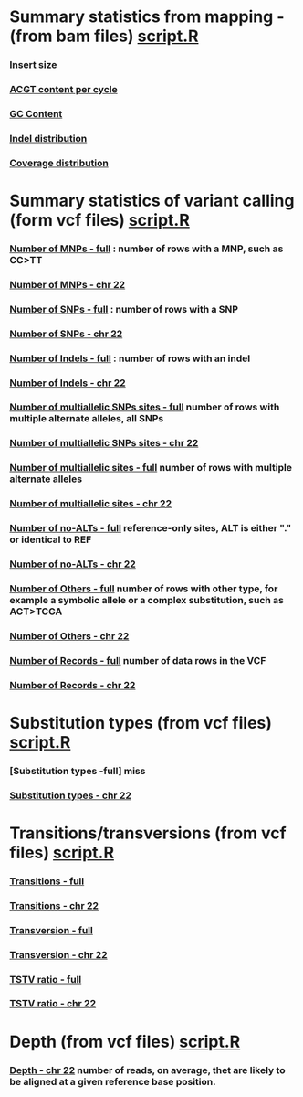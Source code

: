 # Summary statistics from mapping - (from bam files) [script.R](statsRscript/BAMstats.R)

### [Insert size](img/insert_size.png)
### [ACGT content per cycle](img/base_comp.png)
### [GC Content](img/GCcontent.png)
### [Indel distribution](img/indels.png)
### [Coverage distribution](img/coverageAS074.png)

# Summary statistics of variant calling (form vcf files) [script.R](statsRscript/SNstatsVCF.R)

### [Number of MNPs - full](img/fullSN-numberofMNPs.png) : number of rows with a MNP, such as CC>TT
### [Number of MNPs - chr 22](img/SN-numberofMNPs.png)
### [Number of SNPs - full](img/fullSN-numberofSNPs.png) :  number of rows with a SNP
### [Number of SNPs - chr 22](img/SN-numberofSNPs.png)
### [Number of Indels - full](img/fullSN-numberofindels.png) : number of rows with an indel
### [Number of Indels - chr 22](img/SN-numberofindels.png) 
### [Number of multiallelic SNPs sites - full](img/fullSN-numberofmultiallelicSNPsites.png) number of rows with multiple alternate alleles, all SNPs
### [Number of multiallelic SNPs sites - chr 22](img/SN-numberofmultiallelicSNPsites.png) 
### [Number of multiallelic sites - full](img/fullSN-numberofmultiallelicsites.png) number of rows with multiple alternate alleles
### [Number of multiallelic sites - chr 22](img/SN-numberofmultiallelicsites.png) 
### [Number of no-ALTs - full](img/fullSN-numberofno-ALTs.png) reference-only sites, ALT is either "." or identical to REF
### [Number of no-ALTs - chr 22](img/SN-numberofno-ALTs.png)
### [Number of Others - full](img/fullSN-numberofothers.png) number of rows with other type, for example a symbolic allele or a complex substitution, such as ACT>TCGA
### [Number of Others - chr 22](img/SN-numberofothers.png)
### [Number of Records - full](img/fullSN-numberofrecords.png) number of data rows in the VCF
### [Number of Records - chr 22](img/SN-numberofrecords.png) 

# Substitution types (from vcf files) [script.R](statsRscript/STstatsVCF.R)

### [Substitution types -full] miss
### [Substitution types - chr 22](img/ST-Substitutiontypes.png) 

# Transitions/transversions (from vcf files) [script.R](statsRscript/TSTVstatsVCF.R)

### [Transitions - full](img/fulltransition.png)
### [Transitions - chr 22](img/transition.png)
### [Transversion - full](img/fulltransversion.png)
### [Transversion - chr 22](img/transversion.png)
### [TSTV ratio - full](img/fulltstvratio.png)
### [TSTV ratio - chr 22](img/tstvratio.png)

# Depth (from vcf files) [script.R](statsRscript/DEPTHstatsVCF.R)


### [Depth - chr 22](img/depth-quality1.png)  number of reads, on average, thet are likely to be aligned at a given reference base position.
 
